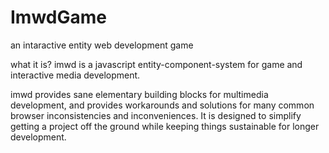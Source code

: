 # ImwdGame
an intaractive entity web development game

what it is?
imwd is a javascript entity-component-system for game and interactive media development.

imwd provides sane elementary building blocks for multimedia development, and provides workarounds and solutions for many common browser inconsistencies and inconveniences. It is designed to simplify getting a project off the ground while keeping things sustainable for longer development.


